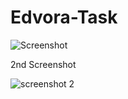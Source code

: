 # Edvora-Task

![Screenshot](https://user-images.githubusercontent.com/62368241/151665581-89deaedc-530f-486c-9443-57e4b6eae3c9.png)

2nd Screenshot

![screenshot 2](https://user-images.githubusercontent.com/62368241/151665608-23df6d48-5cb1-4d4f-9ffa-87d73711762d.png)
